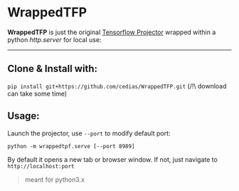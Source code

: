 # WrappedTFP

**WrappedTFP** is just the original [Tensorflow Projector](http://projector.tensorflow.org/) wrapped within a python _http.server_ for local use:

--------------------------------------

## Clone & Install with:
 
`pip install git+https://github.com/cedias/WrappedTFP.git` (/!\ download can take some time)

## Usage:

Launch the projector, use `--port` to modify default port:

`python -m wrappedtpf.serve [--port 8989]`


By default it opens a new tab or browser window. If not, just navigate to `http://localhost:port`

> meant for python3.x
